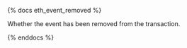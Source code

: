 {% docs eth_event_removed %}

Whether the event has been removed from the transaction.

{% enddocs %}